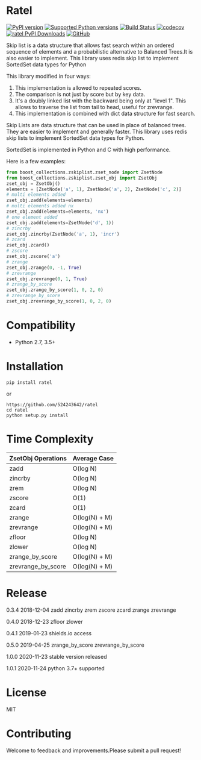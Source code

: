 # Ratel

[![PyPI version](https://img.shields.io/pypi/v/ratel.svg)](https://pypi.org/project/ratel/)
[![Supported Python versions](https://img.shields.io/pypi/pyversions/ratel.svg)](https://pypi.org/project/ratel/)
[![Build Status](https://travis-ci.org/524243642/ratel.svg?branch=master)](https://travis-ci.org/524243642/ratel)
[![codecov](https://codecov.io/gh/524243642/ratel/branch/master/graph/badge.svg)](https://codecov.io/gh/524243642/ratel)
[![ratel PyPI Downloads](https://img.shields.io/pypi/dm/ratel.svg?colorB=green)](https://pypistats.org/packages/ratel)
[![GitHub](https://img.shields.io/github/license/524243642/ratel.svg)](LICENSE.txt)

Skip list is a data structure that allows fast search within an ordered sequence 
of elements and a probabilistic alternative to Balanced Trees.It is also easier
to implement.
This library uses redis skip list to implement SortedSet data types for Python

This library modified in four ways:
1) This implementation is allowed to repeated scores.
2) The comparison is not just by score but by key data.
3) It's a doubly linked list with the backward being only at "level 1". 
   This allows to traverse the list from tail to head, useful for zrevrange.
4) This implementation is combined with dict data structure for fast search.

Skip Lists are data structure that can be used in place of balanced trees. They
are easier to implement and generally faster. This library uses redis skip lists to
implement SortedSet data types for Python.

SortedSet is implemented in Python and C with high performance.

Here is a few examples:
```python
from boost_collections.zskiplist.zset_node import ZsetNode
from boost_collections.zskiplist.zset_obj import ZsetObj
zset_obj = ZsetObj()
elements = [ZsetNode('a', 1), ZsetNode('a', 2), ZsetNode('c', 2)]
# multi elements added
zset_obj.zadd(elements=elements)
# multi elements added nx
zset_obj.zadd(elements=elements, 'nx')
# one element added
zset_obj.zadd(elements=ZsetNode('d', 1))
# zincrby
zset_obj.zincrby(ZsetNode('a', 1), 'incr')
# zcard
zset_obj.zcard()
# zscore
zset_obj.zscore('a')
# zrange
zset_obj.zrange(0, -1, True)
# zrevrange
zset_obj.zrevrange(0, 1, True)
# zrange_by_score
zset_obj.zrange_by_score(1, 0, 2, 0)
# zrevrange_by_score
zset_obj.zrevrange_by_score(1, 0, 2, 0)
```
# Compatibility
* Python 2.7, 3.5+

# Installation
```
pip install ratel
```
or
```
https://github.com/524243642/ratel
cd ratel
python setup.py install
```


# Time Complexity
ZsetObj Operations   | Average Case
-------------------- | ------------
zadd                 | O(log N)
zincrby              | O(log N)
zrem                 | O(log N)
zscore               | O(1)
zcard                | O(1)
zrange               | O(log(N) + M)
zrevrange            | O(log(N) + M)
zfloor               | O(log N)
zlower               | O(log N)
zrange_by_score      | O(log(N) + M)
zrevrange_by_score   | O(log(N) + M)

# Release
0.3.4 2018-12-04 zadd zincrby zrem zscore zcard zrange zrevrange

0.4.0 2018-12-23 zfloor zlower

0.4.1 2019-01-23 shields.io access

0.5.0 2019-04-25 zrange_by_score zrevrange_by_score

1.0.0 2020-11-23 stable version released

1.0.1 2020-11-24 python 3.7+ supported

# License
MIT

# Contributing
Welcome to feedback and improvements.Please submit a pull request!